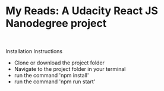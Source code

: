 <h1>My Reads: A Udacity React JS Nanodegree project</h1>
<br>
<p>Installation Instructions</p>
<ul>
  <li>Clone or download the project folder</li>
  <li>Navigate to the project folder in your terminal</li>
  <li>run the command 'npm install'</li>
  <li>run the command 'npm run start'</li>
</ul>